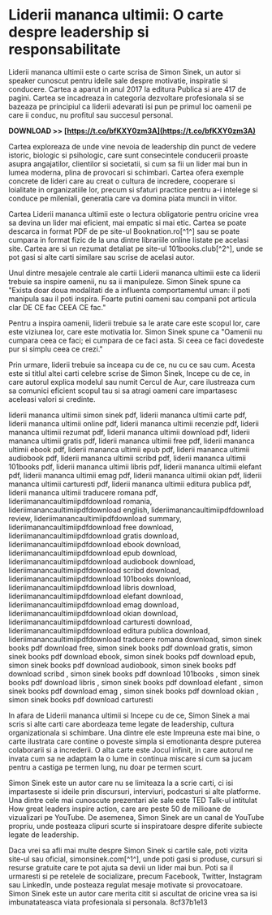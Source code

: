 # Liderii mananca ultimii: O carte despre leadership si responsabilitate
 
Liderii mananca ultimii este o carte scrisa de Simon Sinek, un autor si speaker cunoscut pentru ideile sale despre motivatie, inspiratie si conducere. Cartea a aparut in anul 2017 la editura Publica si are 417 de pagini. Cartea se incadreaza in categoria dezvoltare profesionala si se bazeaza pe principiul ca liderii adevarati isi pun pe primul loc oamenii pe care ii conduc, nu profitul sau succesul personal.
 
**DOWNLOAD >> [https://t.co/bfKXY0zm3A](https://t.co/bfKXY0zm3A)**


 
Cartea exploreaza de unde vine nevoia de leadership din punct de vedere istoric, biologic si psihologic, care sunt consecintele conducerii proaste asupra angajatilor, clientilor si societatii, si cum sa fii un lider mai bun in lumea moderna, plina de provocari si schimbari. Cartea ofera exemple concrete de lideri care au creat o cultura de incredere, cooperare si loialitate in organizatiile lor, precum si sfaturi practice pentru a-i intelege si conduce pe mileniali, generatia care va domina piata muncii in viitor.
 
Cartea Liderii mananca ultimii este o lectura obligatorie pentru oricine vrea sa devina un lider mai eficient, mai empatic si mai etic. Cartea se poate descarca in format PDF de pe site-ul Booknation.ro[^1^] sau se poate cumpara in format fizic de la una dintre librariile online listate pe acelasi site. Cartea are si un rezumat detaliat pe site-ul 101books.club[^2^], unde se pot gasi si alte carti similare sau scrise de acelasi autor.
  
Unul dintre mesajele centrale ale cartii Liderii mananca ultimii este ca liderii trebuie sa inspire oamenii, nu sa ii manipuleze. Simon Sinek spune ca "Exista doar doua modalitati de a influenta comportamentul uman: il poti manipula sau il poti inspira. Foarte putini oameni sau companii pot articula clar DE CE fac CEEA CE fac."
 
Pentru a inspira oamenii, liderii trebuie sa le arate care este scopul lor, care este viziunea lor, care este motivatia lor. Simon Sinek spune ca "Oamenii nu cumpara ceea ce faci; ei cumpara de ce faci asta. Si ceea ce faci dovedeste pur si simplu ceea ce crezi."
 
Prin urmare, liderii trebuie sa inceapa cu de ce, nu cu ce sau cum. Acesta este si titlul altei carti celebre scrise de Simon Sinek, Incepe cu de ce, in care autorul explica modelul sau numit Cercul de Aur, care ilustreaza cum sa comunici eficient scopul tau si sa atragi oameni care impartasesc aceleasi valori si credinte.
 
liderii mananca ultimii simon sinek pdf,  liderii mananca ultimii carte pdf,  liderii mananca ultimii online pdf,  liderii mananca ultimii recenzie pdf,  liderii mananca ultimii rezumat pdf,  liderii mananca ultimii download pdf,  liderii mananca ultimii gratis pdf,  liderii mananca ultimii free pdf,  liderii mananca ultimii ebook pdf,  liderii mananca ultimii epub pdf,  liderii mananca ultimii audiobook pdf,  liderii mananca ultimii scribd pdf,  liderii mananca ultimii 101books pdf,  liderii mananca ultimii libris pdf,  liderii mananca ultimii elefant pdf,  liderii mananca ultimii emag pdf,  liderii mananca ultimii okian pdf,  liderii mananca ultimii carturesti pdf,  liderii mananca ultimii editura publica pdf,  liderii mananca ultimii traducere romana pdf,  lideriimanancaultimiipdfdownload romania,  lideriimanancaultimiipdfdownload english,  lideriimanancaultimiipdfdownload review,  lideriimanancaultimiipdfdownload summary,  lideriimanancaultimiipdfdownload free download,  lideriimanancaultimiipdfdownload gratis download,  lideriimanancaultimiipdfdownload ebook download,  lideriimanancaultimiipdfdownload epub download,  lideriimanancaultimiipdfdownload audiobook download,  lideriimanancaultimiipdfdownload scribd download,  lideriimanancaultimiipdfdownload 101books download,  lideriimanancaultimiipdfdownload libris download,  lideriimanancaultimiipdfdownload elefant download,  lideriimanancaultimiipdfdownload emag download,  lideriimanancaultimiipdfdownload okian download,  lideriimanancaultimiipdfdownload carturesti download,  lideriimanancaultimiipdfdownload editura publica download,  lideriimanancaultimiipdfdownload traducere romana download,  simon sinek books pdf download free,  simon sinek books pdf download gratis,  simon sinek books pdf download ebook,  simon sinek books pdf download epub,  simon sinek books pdf download audiobook,  simon sinek books pdf download scribd ,  simon sinek books pdf download 101books ,  simon sinek books pdf download libris ,  simon sinek books pdf download elefant ,  simon sinek books pdf download emag ,  simon sinek books pdf download okian ,  simon sinek books pdf download carturesti
  
In afara de Liderii mananca ultimii si Incepe cu de ce, Simon Sinek a mai scris si alte carti care abordeaza teme legate de leadership, cultura organizationala si schimbare. Una dintre ele este Impreuna este mai bine, o carte ilustrata care contine o poveste simpla si emotionanta despre puterea colaborarii si a increderii. O alta carte este Jocul infinit, in care autorul ne invata cum sa ne adaptam la o lume in continua miscare si cum sa jucam pentru a castiga pe termen lung, nu doar pe termen scurt.
 
Simon Sinek este un autor care nu se limiteaza la a scrie carti, ci isi impartaseste si ideile prin discursuri, interviuri, podcasturi si alte platforme. Una dintre cele mai cunoscute prezentari ale sale este TED Talk-ul intitulat How great leaders inspire action, care are peste 50 de milioane de vizualizari pe YouTube. De asemenea, Simon Sinek are un canal de YouTube propriu, unde posteaza clipuri scurte si inspiratoare despre diferite subiecte legate de leadership.
 
Daca vrei sa afli mai multe despre Simon Sinek si cartile sale, poti vizita site-ul sau oficial, simonsinek.com[^1^], unde poti gasi si produse, cursuri si resurse gratuite care te pot ajuta sa devii un lider mai bun. Poti sa il urmaresti si pe retelele de socializare, precum Facebook, Twitter, Instagram sau LinkedIn, unde posteaza regulat mesaje motivate si provocatoare. Simon Sinek este un autor care merita citit si ascultat de oricine vrea sa isi imbunatateasca viata profesionala si personala.
 8cf37b1e13
 
